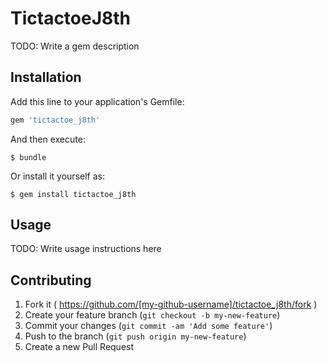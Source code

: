 # TictactoeJ8th

TODO: Write a gem description

## Installation

Add this line to your application's Gemfile:

```ruby
gem 'tictactoe_j8th'
```

And then execute:

    $ bundle

Or install it yourself as:

    $ gem install tictactoe_j8th

## Usage

TODO: Write usage instructions here

## Contributing

1. Fork it ( https://github.com/[my-github-username]/tictactoe_j8th/fork )
2. Create your feature branch (`git checkout -b my-new-feature`)
3. Commit your changes (`git commit -am 'Add some feature'`)
4. Push to the branch (`git push origin my-new-feature`)
5. Create a new Pull Request
